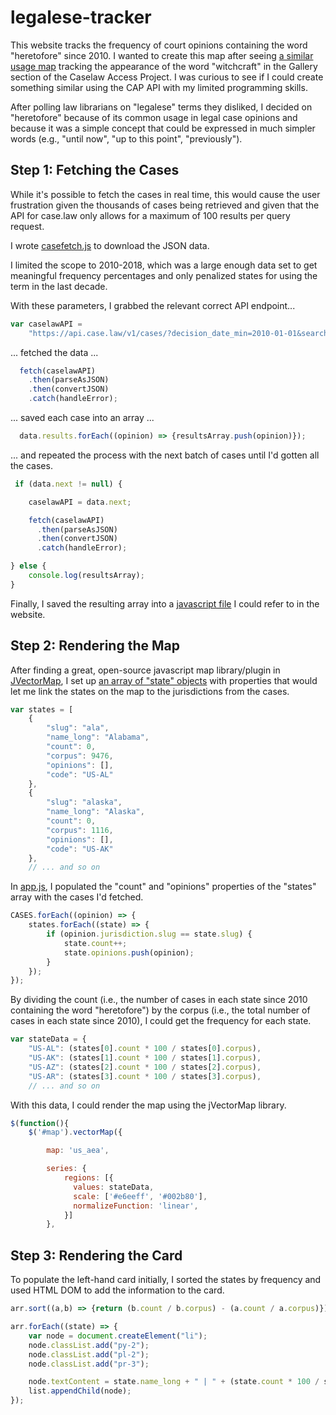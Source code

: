 # legalese-tracker
This website tracks the frequency of court opinions containing the word "heretofore" since 2010.  I wanted to create this map after seeing [a similar usage map](https://case.law/gallery/witchcraft) tracking the appearance of the word "witchcraft" in the Gallery section of the Caselaw Access Project.  I was curious to see if I could create something similar using the CAP API with my limited programming skills.

After polling law librarians on "legalese" terms they disliked, I decided on "heretofore" because of its common usage in legal case opinions and because it was a simple concept that could be expressed in much simpler words (e.g., "until now", "up to this point", "previously").

## Step 1: Fetching the Cases
While it's possible to fetch the cases in real time, this would cause the user frustration given the thousands of cases being retrieved and given that the API for case.law only allows for a maximum of 100 results per query request.  

I wrote [casefetch.js](https://github.com/njyoon/legalese-tracker/blob/master/js/casefetch.js) to download the JSON data.

I limited the scope to 2010-2018, which was a large enough data set to get meaningful frequency percentages and only penalized states for using the term in the last decade.  

With these parameters, I grabbed the relevant correct API endpoint...
```javascript
var caselawAPI =
    "https://api.case.law/v1/cases/?decision_date_min=2010-01-01&search='heretofore'";
```
... fetched the data ...
```javascript
  fetch(caselawAPI)
    .then(parseAsJSON)
    .then(convertJSON)
    .catch(handleError);
```
... saved each case into an array ...
```javascript
  data.results.forEach((opinion) => {resultsArray.push(opinion)});
```
... and repeated the process with the next batch of cases until I'd gotten all the cases.
```javascript
 if (data.next != null) {  

    caselawAPI = data.next;  

    fetch(caselawAPI) 
      .then(parseAsJSON)
      .then(convertJSON)
      .catch(handleError);

} else { 
    console.log(resultsArray);  
}
```
Finally, I saved the resulting array into a [javascript file](https://github.com/njyoon/legalese-tracker/blob/master/js/cases.js) I could refer to in the website.

## Step 2: Rendering the Map
After finding a great, open-source javascript map library/plugin in [JVectorMap](http://jvectormap.com/), I set up [an array of "state" objects](https://github.com/njyoon/legalese-tracker/blob/master/js/states.js) with properties that would let me link the states on the map to the jurisdictions from the cases.

```javascript
var states = [
    {
        "slug": "ala",
        "name_long": "Alabama",
        "count": 0,
        "corpus": 9476,
        "opinions": [],
        "code": "US-AL"
    },
    {
        "slug": "alaska",
        "name_long": "Alaska",
        "count": 0,
        "corpus": 1116,
        "opinions": [],
        "code": "US-AK"
    },
    // ... and so on
```

In [app.js](https://github.com/njyoon/legalese-tracker/blob/master/js/app.js), I populated the "count" and "opinions" properties of the "states" array with the cases I'd fetched.
```javascript
CASES.forEach((opinion) => {
    states.forEach((state) => {
        if (opinion.jurisdiction.slug == state.slug) {
            state.count++;
            state.opinions.push(opinion);
        }
    });
});
```

By dividing the count (i.e., the number of cases in each state since 2010 containing the word "heretofore") by the corpus (i.e., the total number of cases in each state since 2010), I could get the frequency for each state.
```javascript
var stateData = {
    "US-AL": (states[0].count * 100 / states[0].corpus),
    "US-AK": (states[1].count * 100 / states[1].corpus),
    "US-AZ": (states[2].count * 100 / states[2].corpus),
    "US-AR": (states[3].count * 100 / states[3].corpus),
    // ... and so on
```
With this data, I could render the map using the jVectorMap library.
```javascript
$(function(){
    $('#map').vectorMap({

        map: 'us_aea',

        series: {
            regions: [{
              values: stateData,
              scale: ['#e6eeff', '#002b80'], 
              normalizeFunction: 'linear',
            }]
        },
```

## Step 3: Rendering the Card
To populate the left-hand card initially, I sorted the states by frequency and used HTML DOM to add the information to the card.
```javascript
arr.sort((a,b) => {return (b.count / b.corpus) - (a.count / a.corpus)});

arr.forEach((state) => {
    var node = document.createElement("li");
    node.classList.add("py-2");
    node.classList.add("pl-2");
    node.classList.add("pr-3");

    node.textContent = state.name_long + " | " + (state.count * 100 / state.corpus).toFixed(2) + "%";
    list.appendChild(node);
});
```
